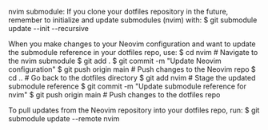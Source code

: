 nvim submodule:
If you clone your dotfiles repository in the future, remember to initialize and update submodules (nvim) with:
$ git submodule update --init --recursive

When you make changes to your Neovim configuration and want to update the submodule reference in your dotfiles repo, use:
$ cd nvim  # Navigate to the nvim submodule
$ git add .
$ git commit -m "Update Neovim configuration"
$ git push origin main  # Push changes to the Neovim repo
$ cd ..  # Go back to the dotfiles directory
$ git add nvim  # Stage the updated submodule reference
$ git commit -m "Update submodule reference for nvim"
$ git push origin main  # Push changes to the dotfiles repo

To pull updates from the Neovim repository into your dotfiles repo, run:
$ git submodule update --remote nvim
